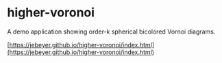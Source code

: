 # higher-voronoi

A demo application showing order-k spherical bicolored Vornoi diagrams. 

[https://jebeyer.github.io/higher-voronoi/index.html](https://jebeyer.github.io/higher-voronoi/index.html)
